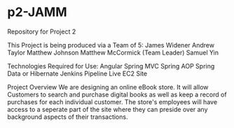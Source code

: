 # p2-JAMM
Repository for Project 2

This Project is being produced via a Team of 5:
  James Widener
  Andrew Taylor
  Matthew Johnson
  Matthew McCormick (Team Leader)
  Samuel Yin


Technologies Required for Use:
  Angular
  Spring MVC
  Spring AOP
  Spring Data or Hibernate
  Jenkins Pipeline
  Live EC2 Site
  

Project Overview
We are designing an online eBook store.  It will allow Customers to search and purchase digital books as well as keep a record of purchases for each individual customer.  The store's employees will have access to a seperate part of the site where they can preside over any background aspects of their transactions.